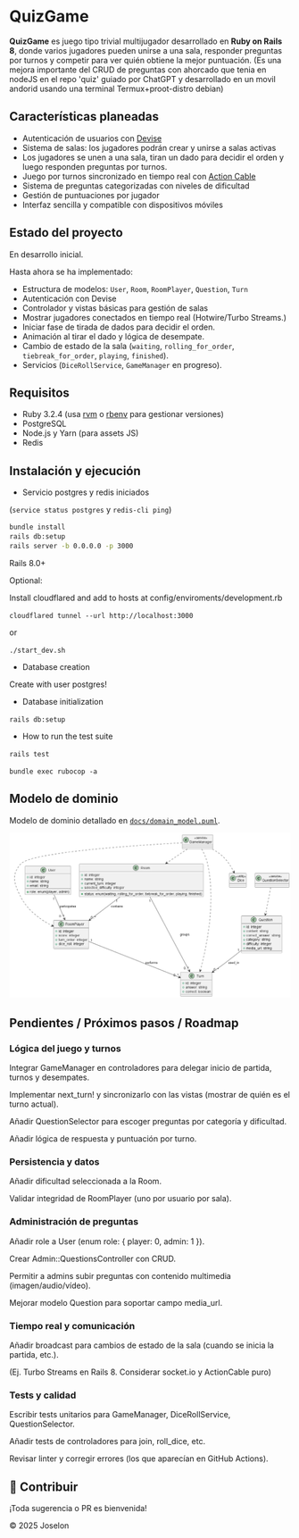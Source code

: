 # QuizGame

**QuizGame** es juego tipo trivial multijugador desarrollado en **Ruby on Rails 8**, donde varios jugadores pueden unirse a una sala, responder preguntas por turnos y competir para ver quién obtiene la mejor puntuación.
(Es una mejora importante del CRUD de preguntas con ahorcado que tenia en nodeJS en el repo 'quiz' guiado por ChatGPT y desarrollado en un movil andorid usando una terminal Termux+proot-distro debian)

## Características planeadas

- Autenticación de usuarios con [Devise](https://github.com/heartcombo/devise)
- Sistema de salas: los jugadores podrán crear y unirse a salas activas
- Los jugadores se unen a una sala, tiran un dado para decidir el orden y luego responden preguntas por turnos.
- Juego por turnos sincronizado en tiempo real con [Action Cable](https://guides.rubyonrails.org/action_cable_overview.html)
- Sistema de preguntas categorizadas con niveles de dificultad
- Gestión de puntuaciones por jugador
- Interfaz sencilla y compatible con dispositivos móviles

## Estado del proyecto

En desarrollo inicial.

Hasta ahora se ha implementado:

- Estructura de modelos: `User`, `Room`, `RoomPlayer`, `Question`, `Turn`
- Autenticación con Devise
- Controlador y vistas básicas para gestión de salas
- Mostrar jugadores conectados en tiempo real (Hotwire/Turbo Streams.)
- Iniciar fase de tirada de dados para decidir el orden.  
- Animación al tirar el dado y lógica de desempate.  
- Cambio de estado de la sala (`waiting`, `rolling_for_order`, `tiebreak_for_order`, `playing`, `finished`).  
- Servicios (`DiceRollService`, `GameManager` en progreso). 

## Requisitos

- Ruby 3.2.4 (usa [rvm](https://rvm.io/) o [rbenv](https://github.com/rbenv/rbenv) para gestionar versiones)
- PostgreSQL
- Node.js y Yarn (para assets JS)
- Redis

## Instalación y ejecución

- Servicio postgres y redis iniciados

(`service status postgres` y `redis-cli ping`)

```bash
bundle install
rails db:setup
rails server -b 0.0.0.0 -p 3000
```

Rails 8.0+

Optional:

Install cloudflared and add to hosts at config/enviroments/development.rb

`cloudflared tunnel --url http://localhost:3000`

or

`./start_dev.sh`

* Database creation

Create with user postgres!

* Database initialization

`rails db:setup`

* How to run the test suite

`rails test`

`bundle exec rubocop -a`

## Modelo de dominio

 Modelo de dominio detallado en [`docs/domain_model.puml`](docs/domain_model.puml).

![Modelo de dominio](docs/domain_model.png)

## Pendientes / Próximos pasos / Roadmap
### Lógica del juego y turnos
 Integrar GameManager en controladores para delegar inicio de partida, turnos y desempates.

 Implementar next_turn! y sincronizarlo con las vistas (mostrar de quién es el turno actual).

 Añadir QuestionSelector para escoger preguntas por categoría y dificultad.

 Añadir lógica de respuesta y puntuación por turno.

### Persistencia y datos

 Añadir dificultad seleccionada a la Room.

 Validar integridad de RoomPlayer (uno por usuario por sala).

### Administración de preguntas
 Añadir role a User (enum role: { player: 0, admin: 1 }).

 Crear Admin::QuestionsController con CRUD.

 Permitir a admins subir preguntas con contenido multimedia (imagen/audio/vídeo).

 Mejorar modelo Question para soportar campo media_url.

### Tiempo real y comunicación
 Añadir broadcast para cambios de estado de la sala (cuando se inicia la partida, etc.).

(Ej. Turbo Streams en Rails 8. Considerar socket.io y ActionCable puro)

### Tests y calidad
 Escribir tests unitarios para GameManager, DiceRollService, QuestionSelector.

 Añadir tests de controladores para join, roll_dice, etc.

 Revisar linter y corregir errores (los que aparecían en GitHub Actions).

## 🤝 Contribuir
¡Toda sugerencia o PR es bienvenida!

© 2025 Joselon
